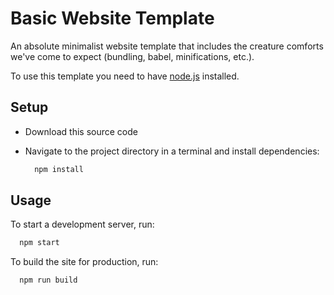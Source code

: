 # Basic Website Template

An absolute minimalist website template that includes the creature comforts we've come to expect (bundling, babel, minifications, etc.).

To use this template you need to have [node.js](https://nodejs.org/) installed.

## Setup

- Download this source code
- Navigate to the project directory in a terminal and install dependencies:

  ```sh
    npm install
  ```

## Usage

To start a development server, run:

```sh
  npm start
```

To build the site for production, run:

```sh
  npm run build
```
